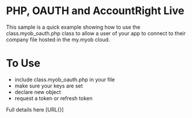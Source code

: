 PHP, OAUTH and AccountRight Live
=================================

This sample is a quick example showing how to use the class.myob_oauth.php class to allow a user of your app to connect to their company file hosted in the my.myob cloud.

To Use
================================
* include class.myob_oauth.php in your file
* make sure your keys are set
* declare new object 
* request a token or refresh token

Full details here [URL{}]